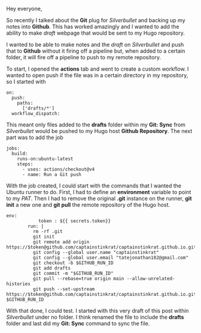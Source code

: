 Hey everyone,

So recently I talked about the **Git** plug for *Silverbullet* and backing up my notes into **Github**. This has worked amazingly and I wanted to add the ability to make *draft* webpage that would be sent to my Hugo repository.

I wanted to be able to make notes and the *draft* on *Silverbullet* and push that to **Github** without it firing off a pipeline but, when added to a certain folder, it will fire off a pipeline to push to my remote repository.

To start, I opened the **actions** tab and went to create a custom workflow. I wanted to open push if the file was in a certain directory in my repository, so I started with

```
on:
  push:
    paths:
      ['drafts/*']
  workflow_dispatch:
```

This meant only files added to the **drafts** folder within my **Git: Sync** from *Silverbullet* would be pushed to my Hugo host **Github Repository**. The next part was to add the job

```
jobs:
  build:
    runs-on:ubuntu-latest
    steps:
      - uses: actions/checkout@v4
      - name: Run a Git push
```

With the job created, I could start with the commands that I wanted the Ubuntu runner to do. First, I had to define an **environment** variable to point to my *PAT*. Then I had to remove the original **.git** instance on the runner, **git init** a new one and **git pull** the remote repository of the Hugo host.

```
env:
            token : ${{ secrets.token}}
        run: |
          rm -rf .git
          git init
          git remote add origin https://$token@github.com/captainstinkrat/captainstinkrat.github.io.git 
          git config --global user.name "captainstinkrat"
          git config --global user.email "tatejonathan182@gmail.com"
          git checkout -b $GITHUB_RUN_ID
          git add drafts
          git commit -m "$GITHUB_RUN_ID"
          git pull --rebase=true origin main --allow-unrelated-histories
          git push --set-upstream https://$token@github.com/captainstinkrat/captainstinkrat.github.io.git $GITHUB_RUN_ID
```

With that done, I could test. I started with this very draft of this post within *Silverbullet* under no folder. I think renamed the file to include the **drafts** folder and last did my **Git: Sync** command to sync the file.

